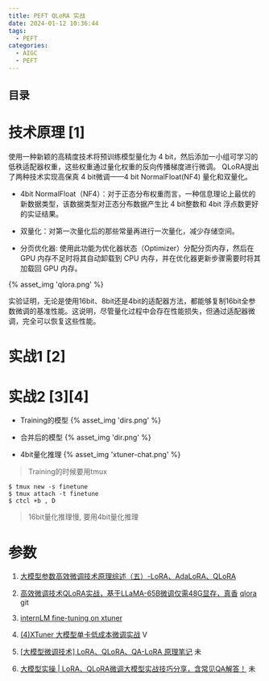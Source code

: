 ```yaml
---
title: PEFT QLoRA 实战
date: 2024-01-12 10:36:44
tags:
  - PEFT
categories:
  - AIGC
  - PEFT
---
```


<p></p>
<!-- more -->

## 目录
<!-- toc -->

# 技术原理 [1]
使用一种新颖的高精度技术将预训练模型量化为 4 bit，然后添加一小组可学习的低秩适配器权重，这些权重通过量化权重的反向传播梯度进行微调。
QLoRA提出了两种技术实现高保真 4 bit微调——4 bit NormalFloat(NF4) 量化和双量化。

+ 4bit NormalFloat（NF4）：对于正态分布权重而言，一种信息理论上最优的新数据类型，该数据类型对正态分布数据产生比 4 bit整数和 4bit 浮点数更好的实证结果。

+ 双量化：对第一次量化后的那些常量再进行一次量化，减少存储空间。

+ 分页优化器:  使用此功能为优化器状态（Optimizer）分配分页内存，然后在 GPU 内存不足时将其自动卸载到 CPU 内存，并在优化器更新步骤需要时将其加载回 GPU 内存。

{% asset_img 'qlora.png' %}

实验证明，无论是使用16bit、8bit还是4bit的适配器方法，都能够复制16bit全参数微调的基准性能。这说明，尽管量化过程中会存在性能损失，但通过适配器微调，完全可以恢复这些性能。

# 实战1 [2]

# 实战2 [3][4]
+ Training的模型
{% asset_img 'dirs.png' %}

+ 合并后的模型
{% asset_img 'dir.png' %}

+ 4bit量化推理
{% asset_img 'xtuner-chat.png' %}

> Training的时候要用tmux
``` shell
$ tmux new -s finetune
$ tmux attach -t finetune
$ ctcl +b , D
```

> 16bit量化推理慢,  要用4bit量化推理

# 参数
1. [大模型参数高效微调技术原理综述（五）-LoRA、AdaLoRA、QLoRA](https://zhuanlan.zhihu.com/p/636215898)
2. [高效微调技术QLoRA实战，基于LLaMA-65B微调仅需48G显存，真香](https://zhuanlan.zhihu.com/p/636644164)
   [qlora](https://github.com/www6v/llm-action/tree/main/train/qlora) git
   
3. [internLM fine-tuning on xtuner](https://github.com/www6v/tutorial/tree/main/xtuner)   
4. [(4)XTuner 大模型单卡低成本微调实战](https://www.bilibili.com/video/BV1yK4y1B75J/) V


100. [[大模型微调技术] LoRA、QLoRA、QA-LoRA 原理笔记](https://zhuanlan.zhihu.com/p/671089942) 未
101. [大模型实操 | LoRA、QLoRA微调大模型实战技巧分享，含常见QA解答！](https://cloud.tencent.com/developer/article/2375230) 未
